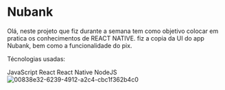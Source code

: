 # Nubank
Olá, neste projeto que fiz durante a semana tem como objetivo colocar em pratica os conhecimentos de REACT NATIVE. fiz a copia da UI do app Nubank, bem como a funcionalidade do pix. 

Técnologias usadas:

JavaScript
React
React Native
NodeJS
![00838e32-6239-4912-a2c4-cbc1f362b4c0](https://user-images.githubusercontent.com/78454799/158018145-dc44d145-2a0c-430b-ad11-ebe86505d09b.jpg)

